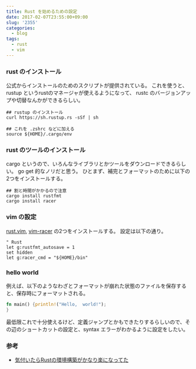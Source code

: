 ```yaml
---
title: Rust を始めるための設定
date: 2017-02-07T23:55:00+09:00
slug: '2355'
categories:
  - blog
tags:
  - rust
  - vim
---
```



### rust のインストール

公式からインストールのためのスクリプトが提供されている。
これを使うと、rustup というrustのマネージャが使えるようになって、
rustc のバージョンアップや切替なんかができるらしい。

```
## rustup のインストール
curl https://sh.rustup.rs -sSf | sh

## これを .zshrc などに加える
source ${HOME}/.cargo/env
```

### rust のツールのインストール

cargo というので、いろんなライブラリとかツールをダウンロードできるらしい。
go get 的なノリだと思う。
ひとまず、補完とフォーマットのために以下の2つをインストールする。

```
## 割と時間がかかるので注意
cargo install rustfmt
cargo install racer
```

### vim の設定

[rust.vim](https://github.com/rust-lang/rust.vim), [vim-racer](https://github.com/racer-rust/vim-racer) の2つをインストールする。
設定は以下の通り。
```
" Rust
let g:rustfmt_autosave = 1
set hidden
let g:racer_cmd = "${HOME}/bin"
```

### hello world

例えば、以下のようなわざとフォーマットが崩れた状態のファイルを保存すると、保存時にフォーマットされる。
```rust
fn main() {println!("Hello,  world!");
}
```

最低限これで十分使えるけど、定義ジャンプとかもできたりするらしいので、その辺のショートカットの設定と、syntax エラーがわかるように設定をしたい。


### 参考

* [気付いたらRustの環境構築がかなり楽になってた](http://keens.github.io/blog/2016/12/29/kizuitararustnokankyoukouchikugakanarirakuninatteta/)
